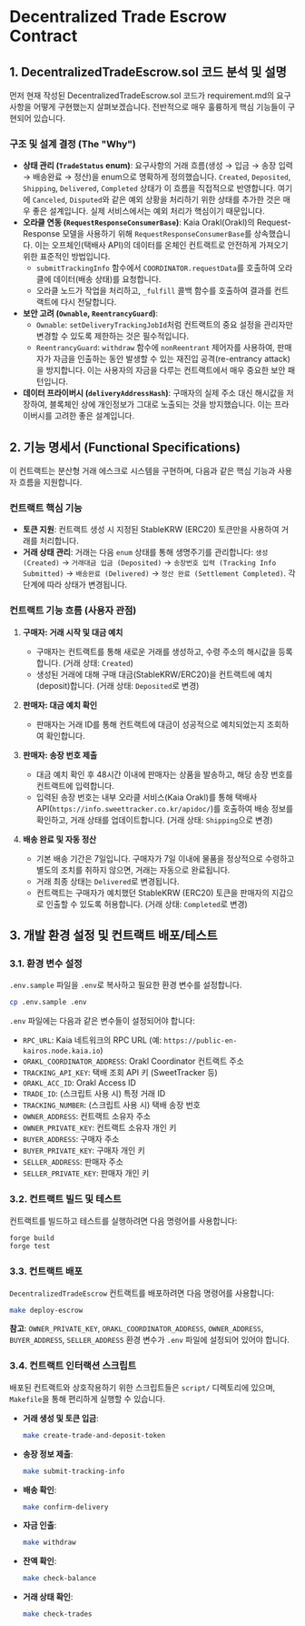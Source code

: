 # Decentralized Trade Escrow Contract

## 1. DecentralizedTradeEscrow.sol 코드 분석 및 설명

먼저 현재 작성된 DecentralizedTradeEscrow.sol 코드가 requirement.md의 요구사항을 어떻게 구현했는지 살펴보겠습니다. 전반적으로 매우 훌륭하게 핵심 기능들이 구현되어 있습니다.

### 구조 및 설계 결정 (The "Why")

- **상태 관리 (`TradeStatus` enum)**: 요구사항의 거래 흐름(생성 → 입금 → 송장 입력 → 배송완료 → 정산)을 enum으로 명확하게 정의했습니다. `Created`, `Deposited`, `Shipping`, `Delivered`, `Completed` 상태가 이 흐름을 직접적으로 반영합니다. 여기에 `Canceled`, `Disputed`와 같은 예외 상황을 처리하기 위한 상태를 추가한 것은 매우 좋은 설계입니다. 실제 서비스에서는 예외 처리가 핵심이기 때문입니다.
- **오라클 연동 (`RequestResponseConsumerBase`)**: Kaia Orakl(Orakl)의 Request-Response 모델을 사용하기 위해 `RequestResponseConsumerBase`를 상속했습니다. 이는 오프체인(택배사 API)의 데이터를 온체인 컨트랙트로 안전하게 가져오기 위한 표준적인 방법입니다.
  - `submitTrackingInfo` 함수에서 `COORDINATOR.requestData`를 호출하여 오라클에 데이터(배송 상태)를 요청합니다.
  - 오라클 노드가 작업을 처리하고, `_fulfill` 콜백 함수를 호출하여 결과를 컨트랙트에 다시 전달합니다.
- **보안 고려 (`Ownable`, `ReentrancyGuard`)**:
  - `Ownable`: `setDeliveryTrackingJobId`처럼 컨트랙트의 중요 설정을 관리자만 변경할 수 있도록 제한하는 것은 필수적입니다.
  - `ReentrancyGuard`: `withdraw` 함수에 `nonReentrant` 제어자를 사용하여, 판매자가 자금을 인출하는 동안 발생할 수 있는 재진입 공격(re-entrancy attack)을 방지합니다. 이는 사용자의 자금을 다루는 컨트랙트에서 매우 중요한 보안 패턴입니다.
- **데이터 프라이버시 (`deliveryAddressHash`)**: 구매자의 실제 주소 대신 해시값을 저장하여, 블록체인 상에 개인정보가 그대로 노출되는 것을 방지했습니다. 이는 프라이버시를 고려한 좋은 설계입니다.

## 2. 기능 명세서 (Functional Specifications)

이 컨트랙트는 분산형 거래 에스크로 시스템을 구현하며, 다음과 같은 핵심 기능과 사용자 흐름을 지원합니다.

### 컨트랙트 핵심 기능

-   **토큰 지원**: 컨트랙트 생성 시 지정된 StableKRW (ERC20) 토큰만을 사용하여 거래를 처리합니다.
-   **거래 상태 관리**: 거래는 다음 `enum` 상태를 통해 생명주기를 관리합니다: `생성 (Created)` → `거래대금 입금 (Deposited)` → `송장번호 입력 (Tracking Info Submitted)` → `배송완료 (Delivered)` → `정산 완료 (Settlement Completed)`. 각 단계에 따라 상태가 변경됩니다.

### 컨트랙트 기능 흐름 (사용자 관점)

1.  **구매자: 거래 시작 및 대금 예치**
    *   구매자는 컨트랙트를 통해 새로운 거래를 생성하고, 수령 주소의 해시값을 등록합니다. (거래 상태: `Created`)
    *   생성된 거래에 대해 구매 대금(StableKRW/ERC20)을 컨트랙트에 예치(deposit)합니다. (거래 상태: `Deposited`로 변경)

2.  **판매자: 대금 예치 확인**
    *   판매자는 거래 ID를 통해 컨트랙트에 대금이 성공적으로 예치되었는지 조회하여 확인합니다.

3.  **판매자: 송장 번호 제출**
    *   대금 예치 확인 후 48시간 이내에 판매자는 상품을 발송하고, 해당 송장 번호를 컨트랙트에 입력합니다.
    *   입력된 송장 번호는 내부 오라클 서비스(Kaia Orakl)를 통해 택배사 API(`https://info.sweettracker.co.kr/apidoc/`)를 호출하여 배송 정보를 확인하고, 거래 상태를 업데이트합니다. (거래 상태: `Shipping`으로 변경)

4.  **배송 완료 및 자동 정산**
    *   기본 배송 기간은 7일입니다. 구매자가 7일 이내에 물품을 정상적으로 수령하고 별도의 조치를 취하지 않으면, 거래는 자동으로 완료됩니다.
    *   거래 최종 상태는 `Delivered`로 변경됩니다.
    *   컨트랙트는 구매자가 예치했던 StableKRW (ERC20) 토큰을 판매자의 지갑으로 인출할 수 있도록 허용합니다. (거래 상태: `Completed`로 변경)

## 3. 개발 환경 설정 및 컨트랙트 배포/테스트

### 3.1. 환경 변수 설정

`.env.sample` 파일을 `.env`로 복사하고 필요한 환경 변수를 설정합니다.

```bash
cp .env.sample .env
```

`.env` 파일에는 다음과 같은 변수들이 설정되어야 합니다:

- `RPC_URL`: Kaia 네트워크의 RPC URL (예: `https://public-en-kairos.node.kaia.io`)
- `ORAKL_COORDINATOR_ADDRESS`: Orakl Coordinator 컨트랙트 주소
- `TRACKING_API_KEY`: 택배 조회 API 키 (SweetTracker 등)
- `ORAKL_ACC_ID`: Orakl Access ID
- `TRADE_ID`: (스크립트 사용 시) 특정 거래 ID
- `TRACKING_NUMBER`: (스크립트 사용 시) 택배 송장 번호
- `OWNER_ADDRESS`: 컨트랙트 소유자 주소
- `OWNER_PRIVATE_KEY`: 컨트랙트 소유자 개인 키
- `BUYER_ADDRESS`: 구매자 주소
- `BUYER_PRIVATE_KEY`: 구매자 개인 키
- `SELLER_ADDRESS`: 판매자 주소
- `SELLER_PRIVATE_KEY`: 판매자 개인 키

### 3.2. 컨트랙트 빌드 및 테스트

컨트랙트를 빌드하고 테스트를 실행하려면 다음 명령어를 사용합니다:

```bash
forge build
forge test
```

### 3.3. 컨트랙트 배포

`DecentralizedTradeEscrow` 컨트랙트를 배포하려면 다음 명령어를 사용합니다:

```bash
make deploy-escrow
```

**참고**: `OWNER_PRIVATE_KEY`, `ORAKL_COORDINATOR_ADDRESS`, `OWNER_ADDRESS`, `BUYER_ADDRESS`, `SELLER_ADDRESS` 환경 변수가 `.env` 파일에 설정되어 있어야 합니다.

### 3.4. 컨트랙트 인터랙션 스크립트

배포된 컨트랙트와 상호작용하기 위한 스크립트들은 `script/` 디렉토리에 있으며, `Makefile`을 통해 편리하게 실행할 수 있습니다.

-   **거래 생성 및 토큰 입금**:
    ```bash
    make create-trade-and-deposit-token
    ```
-   **송장 정보 제출**:
    ```bash
    make submit-tracking-info
    ```
-   **배송 확인**:
    ```bash
    make confirm-delivery
    ```
-   **자금 인출**:
    ```bash
    make withdraw
    ```
-   **잔액 확인**:
    ```bash
    make check-balance
    ```
-   **거래 상태 확인**:
    ```bash
    make check-trades
    ```